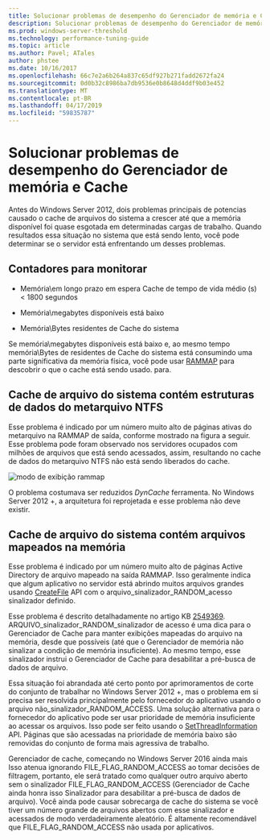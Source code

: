 ```yaml
---
title: Solucionar problemas de desempenho do Gerenciador de memória e Cache
description: Solucionar problemas de desempenho do Gerenciador de memória no Windows Server 16 e de Cache
ms.prod: windows-server-threshold
ms.technology: performance-tuning-guide
ms.topic: article
ms.author: Pavel; ATales
author: phstee
ms.date: 10/16/2017
ms.openlocfilehash: 66c7e2a6b264a837c65df927b271fadd2672fa24
ms.sourcegitcommit: 0d0b32c8986ba7db9536e0b8648d4ddf9b03e452
ms.translationtype: MT
ms.contentlocale: pt-BR
ms.lasthandoff: 04/17/2019
ms.locfileid: "59835787"
---
```

# <a name="troubleshoot-cache-and-memory-manager-performance-issues"></a>Solucionar problemas de desempenho do Gerenciador de memória e Cache

Antes do Windows Server 2012, dois problemas principais de potencias causado o cache de arquivos do sistema a crescer até que a memória disponível foi quase esgotada em determinadas cargas de trabalho. Quando resultados essa situação no sistema que está sendo lento, você pode determinar se o servidor está enfrentando um desses problemas.


## <a name="counters-to-monitor"></a>Contadores para monitorar

-   Memória\\em longo prazo em espera Cache de tempo de vida médio (s) &lt; 1800 segundos

-   Memória\\megabytes disponíveis está baixo

-   Memória\\Bytes residentes de Cache do sistema

Se memória\\megabytes disponíveis está baixo e, ao mesmo tempo memória\\Bytes de residentes de Cache do sistema está consumindo uma parte significativa da memória física, você pode usar [RAMMAP](https://technet.microsoft.com/sysinternals/ff700229.aspx) para descobrir o que o cache está sendo usado. para.

## <a name="system-file-cache-contains-ntfs-metafile-data-structures"></a>Cache de arquivo do sistema contém estruturas de dados do metarquivo NTFS


Esse problema é indicado por um número muito alto de páginas ativas do metarquivo na RAMMAP de saída, conforme mostrado na figura a seguir. Esse problema pode foram observado nos servidores ocupados com milhões de arquivos que está sendo acessados, assim, resultando no cache de dados do metarquivo NTFS não está sendo liberados do cache.

![modo de exibição rammap](../../media/perftune-guide-rammap.png)

O problema costumava ser reduzidos *DynCache* ferramenta. No Windows Server 2012 +, a arquitetura foi reprojetada e esse problema não deve existir.

## <a name="system-file-cache-contains-memory-mapped-files"></a>Cache de arquivo do sistema contém arquivos mapeados na memória


Esse problema é indicado por um número muito alto de páginas Active Directory de arquivo mapeado na saída RAMMAP. Isso geralmente indica que algum aplicativo no servidor está abrindo muitos arquivos grandes usando [CreateFile](https://msdn.microsoft.com/library/windows/desktop/aa363858.aspx) API com o arquivo\_sinalizador\_RANDOM\_acesso sinalizador definido.

Esse problema é descrito detalhadamente no artigo KB [2549369](https://support.microsoft.com/default.aspx?scid=kb;en-US;2549369). ARQUIVO\_sinalizador\_RANDOM\_sinalizador de acesso é uma dica para o Gerenciador de Cache para manter exibições mapeadas do arquivo na memória, desde que possíveis (até que o Gerenciador de memória não sinalizar a condição de memória insuficiente). Ao mesmo tempo, esse sinalizador instrui o Gerenciador de Cache para desabilitar a pré-busca de dados de arquivo.

Essa situação foi abrandada até certo ponto por aprimoramentos de corte do conjunto de trabalhar no Windows Server 2012 +, mas o problema em si precisa ser resolvida principalmente pelo fornecedor do aplicativo usando o arquivo não\_sinalizador\_RANDOM\_ACCESS. Uma solução alternativa para o fornecedor do aplicativo pode ser usar prioridade de memória insuficiente ao acessar os arquivos. Isso pode ser feito usando o [SetThreadInformation](https://msdn.microsoft.com/library/windows/desktop/hh448390.aspx) API. Páginas que são acessadas na prioridade de memória baixo são removidas do conjunto de forma mais agressiva de trabalho.

Gerenciador de cache, começando no Windows Server 2016 ainda mais Isso atenua ignorando FILE_FLAG_RANDOM_ACCESS ao tomar decisões de filtragem, portanto, ele será tratado como qualquer outro arquivo aberto sem o sinalizador FILE_FLAG_RANDOM_ACCESS (Gerenciador de Cache ainda honra isso Sinalizador para desabilitar a pré-busca de dados de arquivo). Você ainda pode causar sobrecarga de cache do sistema se você tiver um número grande de arquivos abertos com esse sinalizador e acessados de modo verdadeiramente aleatório. É altamente recomendável que FILE_FLAG_RANDOM_ACCESS não usada por aplicativos.
